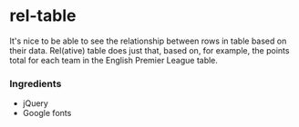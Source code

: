 # rel-table
It's nice to be able to see the relationship between rows in table based on their data. Rel(ative) table does just that, based on, for example, the points total for each team in the English Premier League table. 
### Ingredients
- jQuery
- Google fonts
